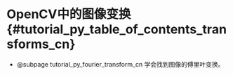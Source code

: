 # OpenCV中的图像变换 {#tutorial_py_table_of_contents_transforms_cn}

-   @subpage tutorial_py_fourier_transform_cn
    学会找到图像的傅里叶变换。

